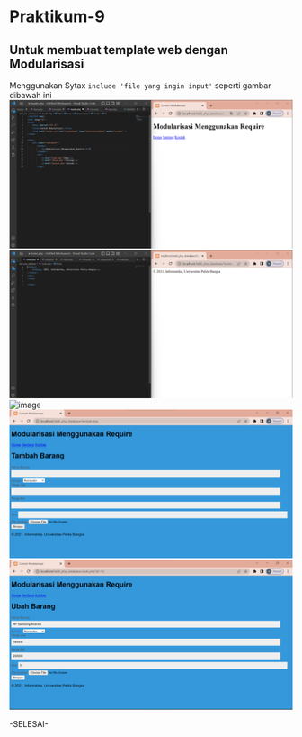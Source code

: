 # Praktikum-9
## Untuk membuat template web dengan Modularisasi
Menggunakan Sytax `include 'file yang ingin input'` seperti gambar dibawah ini
![image](/screenshot/header.png)
![image](/screenshot/footer.png)
![image](/screenshot/index.png)
![image](/screenshot/tambah.png)
![image](/screenshot/ubah.png)

-SELESAI-
